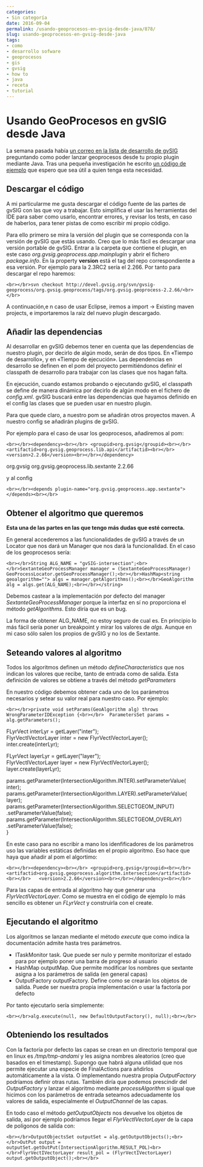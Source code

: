 ```yaml
---
categories:
- Sin categoría
date: 2016-09-04
permalink: /usando-geoprocesos-en-gvsig-desde-java/878/
slug: usando-geoprocesos-en-gvsig-desde-java
tags:
- como
- desarrollo sofware
- geoprocesos
- gis
- gvsig
- how to
- java
- receta
- tutorial
---
```


# Usando GeoProcesos en gvSIG desde Java

La semana pasada había [un correo en la lista de desarrollo de gvSIG](https://listserv.gva.es/pipermail/gvsig_desarrolladores/2016-August/007975.html) preguntando como poder lanzar geoprocesos desde tu propio plugin mediante Java. Tras una pequeña investigación he escrito [un código de ejemplo](https://github.com/fpuga/trangalladas/blob/master/gvSIG/GeoProcessExampleExtension.java) que espero que sea útil a quien tenga esta necesidad.

## Descargar el código

A mi particularme me gusta descargar el código fuente de las partes de gvSIG con las que voy a trabajar. Esto simplifica el usar las herramientas del IDE para saber como usarlo, encontrar errores, y revisar los tests, en caso de haberlos, para tener pistas de como escribir mi propio código.

Para ello primero se mira la versión del plugin que se corresponda con la versión de gvSIG que estás usando. Creo que lo más fácil es descargar una versión portable de gvSIG. Entrar a la carpeta que contiene el plugin, en este caso *org.gvsig.geoprocess.app.mainplugin* y abrir el fichero *package.info*. En la property **version** está el tag del repo correspondiente a esa versión. Por ejemplo para la 2.3RC2 sería el 2.266. Por tanto para descargar el repo haremos:

`<br></br>svn checkout http://devel.gvsig.org/svn/gvsig-geoprocess/org.gvsig.geoprocess/tags/org.gvsig.geoprocess-2.2.66/<br></br>`

A continuación,e n caso de usar Eclipse, iremos a import -&gt; Existing maven projects, e importaremos la raíz del nuevo plugin descargado.

## Añadir las dependencias

Al desarrollar en gvSIG debemos tener en cuenta que las dependencias de nuestro plugin, por decirlo de algún modo, serán de dos tipos. En «Tiempo de desarrollo», y en «Tiempo de ejecución». Las dependencias en desarrollo se definen en el pom del proyecto permitiéndonos definir el classpath de desarrollo para trabajar con las clases que nos hagan falta.

En ejecución, cuando estamos probando o ejecutando gvSIG, el classpath se define de manera dinámica por decirlo de algún modo en el fichero de *config.xml*. gvSIG buscará entre las dependencias que hayamos definido en el config las clases que se pueden usar en nuestro plugin.

Para que quede claro, a nuestro pom se añadirán otros proyectos maven. A nuestro config se añadirán plugins de gvSIG.

Por ejemplo para el caso de usar los geoprocesos, añadiremos al pom:

`<br></br><dependency><br></br>	<groupid>org.gvsig</groupid><br></br>	<artifactid>org.gvsig.geoprocess.lib.api</artifactid><br></br>	<version>2.2.66</version><br></br></dependency>`

<dependency>  
 <groupid>org.gvsig</groupid>  
 <artifactid>org.gvsig.geoprocess.lib.sextante</artifactid>  
 <version>2.2.66</version>  
</dependency>

y al config

`<br></br><depends plugin-name="org.gvsig.geoprocess.app.sextante"></depends><br></br>`

## Obtener el algoritmo que queremos

**Esta una de las partes en las que tengo más dudas que esté correcta.**

En general accederemos a las funcionalidades de gvSIG a través de un Locator que nos dará un Manager que nos dará la funcionalidad. En el caso de los geoprocesos sería:

`<br></br>String ALG_NAME = "gvSIG-intersection";<br></br>SextanteGeoProcessManager manager = (SextanteGeoProcessManager) GeoProcessLocator.getGeoProcessManager();<br></br>HashMap<string geoalgorithm=""> algs = manager.getAlgorithms();<br></br>GeoAlgorithm alg = algs.get(ALG_NAME);<br></br></string>`

Debemos castear a la implementación por defecto del manager *SextanteGeoProcessManager* porque la interfaz en sí no proporciona el método *getAlgorithms*. Esto diría que es un bug.

La forma de obtener ALG\_NAME, no estoy seguro de cual es. En principio lo más fácil sería poner un breakpoint y mirar los valores de *algs*. Aunque en mi caso sólo salen los propios de gvSIG y no los de Sextante.

## Seteando valores al algoritmo

Todos los algoritmos definen un método *defineCharacteristics* que nos indican los valores que recibe, tanto de entrada como de salida. Esta definición de valores se obtiene a través del método *getParameters*

En nuestro código debemos obtener cada uno de los parámetros necesarios y setear su valor real para nuestro caso. Por ejemplo:

`<br></br>private void setParams(GeoAlgorithm alg) throws WrongParameterIDException {<br></br>	ParametersSet params = alg.getParameters();`

 FLyrVect interLyr = getLayer("inter");  
 FlyrVectIVectorLayer inter = new FlyrVectIVectorLayer();  
 inter.create(interLyr);

 FLyrVect layerLyr = getLayer("layer");  
 FlyrVectIVectorLayer layer = new FlyrVectIVectorLayer();  
 layer.create(layerLyr);

 params.getParameter(IntersectionAlgorithm.INTER).setParameterValue(  
 inter);  
 params.getParameter(IntersectionAlgorithm.LAYER).setParameterValue(  
 layer);  
 params.getParameter(IntersectionAlgorithm.SELECTGEOM\_INPUT)  
 .setParameterValue(false);  
 params.getParameter(IntersectionAlgorithm.SELECTGEOM\_OVERLAY)  
 .setParameterValue(false);  
}  
  
En este caso para no escribir a mano los idenfificadores de los parámetros uso las variables estáticas definidas en el propio algoritmo. Eso hace que haya que añadir al pom el algortimo:

`<br></br><dependency><br></br>	<groupid>org.gvsig</groupid><br></br>	<artifactid>org.gvsig.geoprocess.algorithm.intersection</artifactid><br></br>	<version>2.2.66</version><br></br></dependency><br></br>`

Para las capas de entrada al algoritmo hay que generar una *FlyrVectIVectorLayer*. Como se muestra en el código de ejemplo lo más sencillo es obtener un *FLyrVect* y construirla con el create.

## Ejecutando el algoritmo

Los algoritmos se lanzan mediante el método *execute* que como indica la documentación admite hasta tres parámetros.

- ITaskMonitor task. Que puede ser nulo y permite monitorizar el estado para por ejemplo poner una barra de progreso al usuario
- HashMap<string string=""> outputMap. Que permite modificar los nombres que sextante asigna a los parámetros de salida (en general capas)</string>
- OutputFactory outputFactory. Define como se crearán los objetos de salida. Puede ser nuestra propia implementación o usar la factoría por defecto

Por tanto ejecutarlo sería simplemente:

`<br></br>alg.execute(null, new DefaultOutputFactory(), null);<br></br>`

## Obteniendo los resultados

Con la factoría por defecto las capas se crean en un directorio temporal que en linux es */tmp/tmp-andami* y les asigna nombres aleatorios (creo que basados en el timestamp). Supongo que habrá alguna utilidad que nos permite ejecutar una especie de FinalActions para añdirlos automáticamente a la vista. O implementando nuestra propia *OutputFactory* podríamos definir otras rutas. También diría que podemos prescindir del *OutputFactory* y lanzar el algoritmo mediante *processAlgorithm* si igual que hicimos con los parámetros de entrada seteamos adecuadamente los valores de salida, especialmente el *OutputChannel* de las capas.

En todo caso el método *getOutputObjects* nos devuelve los objetos de salida, así por ejemplo podríamos llegar el *FlyrVectIVectorLayer* de la capa de polígonos de salida con:

`<br></br>OutputObjectsSet outputSet = alg.getOutputObjects();<br></br>OutPut output = outputSet.getOutPut(IntersectionAlgorithm.RESULT_POL)<br></br>FlyrVectIVectorLayer result_pol = (FlyrVectIVectorLayer) output.getOutputObject();<br></br>`